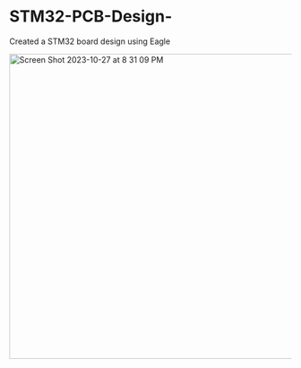 # STM32-PCB-Design-
Created a STM32 board design using Eagle 


<img width="545" alt="Screen Shot 2023-10-27 at 8 31 09 PM" src="https://github.com/mariaraju7/STM32-PCB-Design-/assets/109175121/3a77f4f6-7754-40d8-b59f-fcabd1cb469d">
